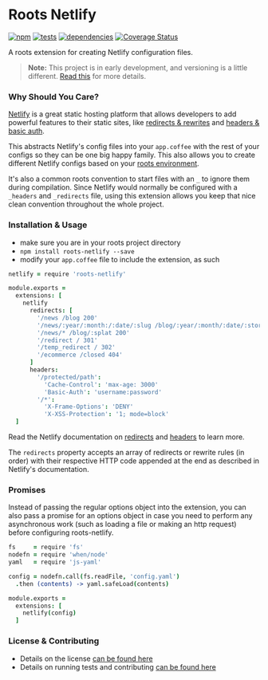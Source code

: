 Roots Netlify
=============================

[![npm](https://badge.fury.io/js/roots-netlify.png)](http://badge.fury.io/js/roots-netlify) [![tests](https://travis-ci.org/carrot/roots-netlify.png?branch=master)](https://travis-ci.org/carrot/roots-netlify) [![dependencies](https://david-dm.org/carrot/roots-netlify.png?theme=shields.io)](https://david-dm.org/carrot/roots-netlify) [![Coverage Status](https://img.shields.io/coveralls/carrot/roots-netlify.svg)](https://coveralls.io/r/carrot/roots-netlify?branch=master)

A roots extension for creating Netlify configuration files.

> **Note:** This project is in early development, and versioning is a little different. [Read this](http://markup.im/#q4_cRZ1Q) for more details.

### Why Should You Care?

[Netlify](https://www.netlify.com/) is a great static hosting platform that allows developers to add powerful features to their static sites, like [redirects & rewrites](https://docs.netlify.com/) and [headers & basic auth](https://docs.netlify.com/headers_and_basic_auth/).

This abstracts Netlify's config files into your `app.coffee` with the rest of your configs so they can be one big happy family. This also allows you to create different Netlify configs based on your [roots environment](http://roots.readthedocs.org/en/latest/environments.html).

It's also a common roots convention to start files with an `_` to ignore them during compilation. Since Netlify would normally be configured with a `_headers` and `_redirects` file, using this extension allows you keep that nice clean convention throughout the whole project.

### Installation & Usage

- make sure you are in your roots project directory
- `npm install roots-netlify --save`
- modify your `app.coffee` file to include the extension, as such

```coffee
netlify = require 'roots-netlify'

module.exports =
  extensions: [
    netlify
      redirects: [
        '/news /blog 200'
        '/news/:year/:month:/:date/:slug /blog/:year/:month/:date/:story_id 200'
        '/news/* /blog/:splat 200'
        '/redirect / 301'
        '/temp_redirect / 302'
        '/ecommerce /closed 404'
      ]
      headers:
        '/protected/path':
          'Cache-Control': 'max-age: 3000'
          'Basic-Auth': 'username:password'
        '/*':
          'X-Frame-Options': 'DENY'
          'X-XSS-Protection': '1; mode=block'
  ]
```

Read the Netlify documentation on [redirects](https://docs.netlify.com/redirects/) and [headers](https://docs.netlify.com/headers_and_basic_auth) to learn more.

The `redirects` property accepts an array of redirects or rewrite rules (in order) with their respective HTTP code appended at the end as described in Netlify's documentation.

### Promises

Instead of passing the regular options object into the extension, you can also pass a promise for an options object in case you need to perform any asynchronous work (such as loading a file or making an http request) before configuring roots-netlify.


```coffee
fs     = require 'fs'
nodefn = require 'when/node'
yaml   = require 'js-yaml'

config = nodefn.call(fs.readFile, 'config.yaml')
  .then (contents) -> yaml.safeLoad(contents)

module.exports =
  extensions: [
    netlify(config)
  ]
```

### License & Contributing

- Details on the license [can be found here](LICENSE.md)
- Details on running tests and contributing [can be found here](contributing.md)
